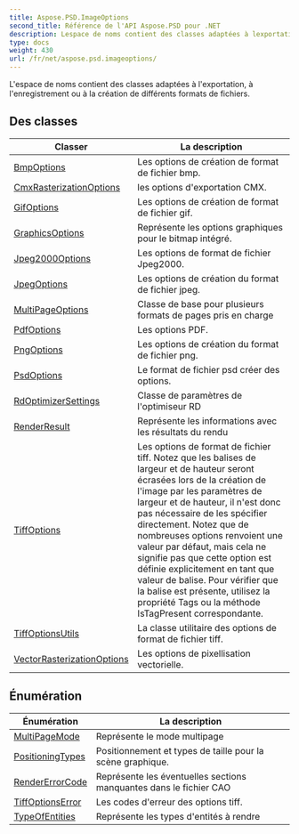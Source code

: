 ```yaml
---
title: Aspose.PSD.ImageOptions
second_title: Référence de l'API Aspose.PSD pour .NET
description: Lespace de noms contient des classes adaptées à lexportation à lenregistrement ou à la création de différents formats de fichiers.
type: docs
weight: 430
url: /fr/net/aspose.psd.imageoptions/
---
```

L'espace de noms contient des classes adaptées à l'exportation, à l'enregistrement ou à la création de différents formats de fichiers.

## Des classes

| Classer | La description |
| --- | --- |
| [BmpOptions](./bmpoptions/) | Les options de création de format de fichier bmp. |
| [CmxRasterizationOptions](./cmxrasterizationoptions/) | les options d'exportation CMX. |
| [GifOptions](./gifoptions/) | Les options de création de format de fichier gif. |
| [GraphicsOptions](./graphicsoptions/) | Représente les options graphiques pour le bitmap intégré. |
| [Jpeg2000Options](./jpeg2000options/) | Les options de format de fichier Jpeg2000. |
| [JpegOptions](./jpegoptions/) | Les options de création du format de fichier jpeg. |
| [MultiPageOptions](./multipageoptions/) | Classe de base pour plusieurs formats de pages pris en charge |
| [PdfOptions](./pdfoptions/) | Les options PDF. |
| [PngOptions](./pngoptions/) | Les options de création du format de fichier png. |
| [PsdOptions](./psdoptions/) | Le format de fichier psd créer des options. |
| [RdOptimizerSettings](./rdoptimizersettings/) | Classe de paramètres de l'optimiseur RD |
| [RenderResult](./renderresult/) | Représente les informations avec les résultats du rendu |
| [TiffOptions](./tiffoptions/) | Les options de format de fichier tiff. Notez que les balises de largeur et de hauteur seront écrasées lors de la création de l'image par les paramètres de largeur et de hauteur, il n'est donc pas nécessaire de les spécifier directement. Notez que de nombreuses options renvoient une valeur par défaut, mais cela ne signifie pas que cette option est définie explicitement en tant que valeur de balise. Pour vérifier que la balise est présente, utilisez la propriété Tags ou la méthode IsTagPresent correspondante. |
| [TiffOptionsUtils](./tiffoptionsutils/) | La classe utilitaire des options de format de fichier tiff. |
| [VectorRasterizationOptions](./vectorrasterizationoptions/) | Les options de pixellisation vectorielle. |
## Énumération

| Énumération | La description |
| --- | --- |
| [MultiPageMode](./multipagemode/) | Représente le mode multipage |
| [PositioningTypes](./positioningtypes/) | Positionnement et types de taille pour la scène graphique. |
| [RenderErrorCode](./rendererrorcode/) | Représente les éventuelles sections manquantes dans le fichier CAO |
| [TiffOptionsError](./tiffoptionserror/) | Les codes d'erreur des options tiff. |
| [TypeOfEntities](./typeofentities/) | Représente les types d'entités à rendre |



